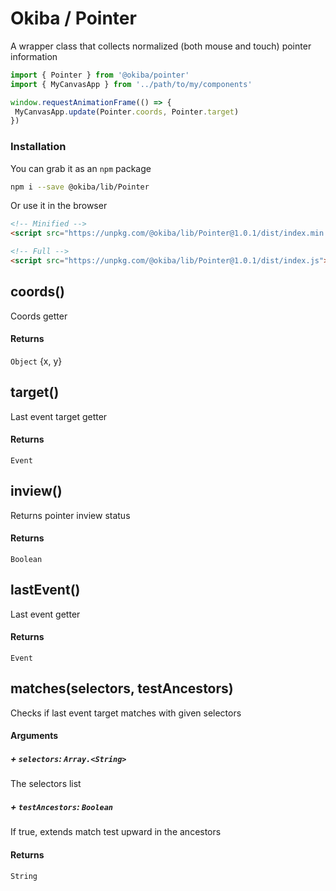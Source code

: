 

# Okiba / Pointer
A wrapper class that collects normalized (both mouse and touch) pointer information




```javascript
import { Pointer } from '@okiba/pointer'
import { MyCanvasApp } from '../path/to/my/components'

window.requestAnimationFrame(() => {
 MyCanvasApp.update(Pointer.coords, Pointer.target)
})
```



### Installation

You can grab it as an `npm` package
```bash
npm i --save @okiba/lib/Pointer
```

Or use it in the browser
```html
<!-- Minified -->
<script src="https://unpkg.com/@okiba/lib/Pointer@1.0.1/dist/index.min.js"></script>

<!-- Full -->
<script src="https://unpkg.com/@okiba/lib/Pointer@1.0.1/dist/index.js"></script>
```







## coords()


Coords getter







#### Returns

`Object` {x, y}
## target()


Last event target getter







#### Returns

`Event` 
## inview()


Returns pointer inview status







#### Returns

`Boolean` 
## lastEvent()


Last event getter







#### Returns

`Event` 
## matches(selectors, testAncestors)


Checks if last event target matches with given selectors







#### Arguments


##### + `selectors`: `Array.<String>`

The selectors list


##### + `testAncestors`: `Boolean`

If true, extends match test upward in the ancestors





#### Returns

`String` 